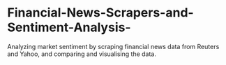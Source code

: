# Financial-News-Scrapers-and-Sentiment-Analysis-
Analyzing market sentiment by scraping financial news data from Reuters and Yahoo, and comparing and visualising the data.
